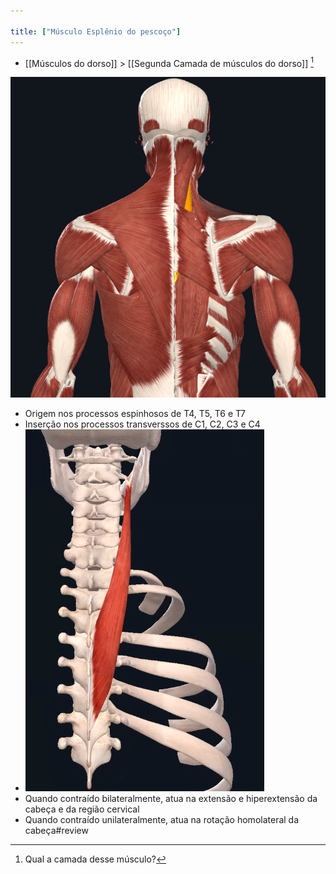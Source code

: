 ```yaml
---

title: ["Músculo Esplênio do pescoço"]
---
```

+ [[Músculos do dorso]] > [[Segunda Camada de músculos do dorso]] [^102655]

[^102655]: Qual a camada desse músculo?

![Pasted image 20210414164545.png](Pasted%20image%2020210414164545.png)

+ Origem nos processos espinhosos de T4, T5, T6 e T7
+ Inserção nos processos transverssos de C1, C2, C3 e C4
+ ![Pasted image 20210414180248.png](Pasted%20image%2020210414180248.png)
+ Quando contraído bilateralmente, atua na extensão e hiperextensão da cabeça e da região cervical
+ Quando contraído unilateralmente, atua na rotação homolateral da cabeça#review 
